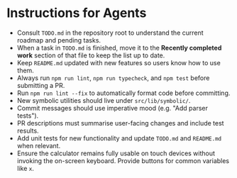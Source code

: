 # Instructions for Agents

- Consult `TODO.md` in the repository root to understand the current roadmap and pending tasks.
- When a task in `TODO.md` is finished, move it to the **Recently completed work** section of that file to keep the list up to date.
- Keep `README.md` updated with new features so users know how to use them.
- Always run `npm run lint`, `npm run typecheck`, and `npm test` before submitting a PR.
- Run `npm run lint --fix` to automatically format code before committing.
- New symbolic utilities should live under `src/lib/symbolic/`.
- Commit messages should use imperative mood (e.g. "Add parser tests").
- PR descriptions must summarise user-facing changes and include test results.
- Add unit tests for new functionality and update `TODO.md` and `README.md` when relevant.
- Ensure the calculator remains fully usable on touch devices without invoking the on-screen keyboard. Provide buttons for common variables like `x`.
